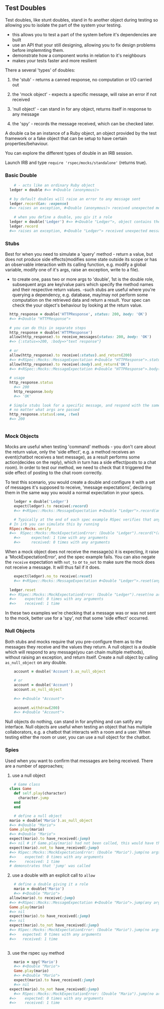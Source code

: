 ## Test Doubles

Test doubles, like stunt doubles, stand in fo another object during testing so allowing you to isolate the part of the system your testing.
- this allows you to test a part of the system before it's dependencies are built
- use an API that your still designing, allowing you to fix design problems before implemnting them.
- demonstrate how a component works in relation to it's neighbours
- makes your tests faster and more resilient

There a several 'types' of doubles:

1. the 'stub' - returns a canned response, no computation or I/O carried out

2. the 'mock object' - expects a specific message, will raise an error if not received

3. 'null object' - can stand in for any object, returns itself in response to any message

4. the 'spy' - records the message received, which can be checked later. 

A double ca be an instance of a Ruby object, an object provided by the test framework or a fake object that can be setup to have certain properties/behaviour.

You can explore the different types of double in an IRB session. 

Launch IRB and type `require 'rspec/mocks/standalone'` (returns true).

### Basic Double
 
```ruby  
	# - acts like an ordinary Ruby object
  ledger = double #=> #<Double (anonymous)> 
  
  # by default doubles will raise an error to any message sent
  ledger.record(an: :expense) 
  #=> raises an exception, #<Double (anonymous)> received unexpected message :record with ({:an=>:expense})
	
	# when you define a double, you giv it a role
  ledger = double('Ledger') #=> #<Double "Ledger">, object contains the role name
  ledger.record 
  #=> raises an exception, #<Double "Ledger"> received unexpected message :record with (no args)
```

### Stubs
  
Best for when you need to simulate a 'query' method - return a value, but does not produce side effects(modifies some state outside its scope or has an observable interaction with its calling function, e.g. modify a global variable, modify one of it's args, raise an exception, write to a file). 

- to create one, pass two or more args to 'double', 1st is the double role, subsequent args are key/value pairs which specify the method names and their respective return values.
-such stubs are useful where you're querying a dependency, e.g. database, may/may not perform some computation on the retrieved data and return a result. Your spec can check  the your object's behaviour by looking at the return value.

```ruby
  http_response = double('HTTPResponse', status: 200, body: 'OK')
  #=> #<Double "HTTPResponse">
  
  # you can do this in separate steps
  http_response = double('HTTPResponse') 
  allow​(http_response).to receive_messages(status: 200, body: 'OK')
  #=> {:status=>200, :body=>"text response"}
  
  # or
  allow​(http_response).to receive(:status).and_return(200)
  #=> #<RSpec::Mocks::MessageExpectation #<Double "HTTPResponse">.status(any arguments)> 
  allow​(http_response).to receive(:body).and_return('OK')
  #=> #<RSpec::Mocks::MessageExpectation #<Double "HTTPResponse">.body(any arguments)> 
  
  # usage
  http_response.status
	#=> 200
	http_response.body
	#=> 'OK'
  
  # Simple stubs look for a specific message, and respond with the same value each time, 
  # no matter what args are passed
  http_response.status(:one, :two)
  #=> 200
  
```

### Mock Objects

Mocks are useful when testing 'command' methods - you don't care about the return value, only the 'side effect', e.g. a method receives an event(chatbot receives a text message), as a result performs some action(decides on the reply), which in turn has a side effect(posts to a chat room). In order to test our method, we need to check that it triggered the side effect of posting to the chat room correctly.

To test this scenario, you would create a double and configure it with a set of messages it's supposed to receive, 'message expectations', declaring them in the same way you would a normal expectation in your specs.

```ruby
	ledger = double('Ledger')
	expect(ledger).to receive(:record)
	#=> #<RSpec::Mocks::MessageExpectation #<Double "Ledger">.record(any arguments)> 

	# Typically at the end of each spec example RSpec verifies that any mock used receives their expected messages, otherwise a 'MockExpectationError' is raised.
  # In irb you can simulate this by running
  RSpec::Mocks.verify
  #=>  RSpec::Mocks::MockExpectationError: (Double "Ledger").record(*(any args))
	#=>		expected: 1 time with any arguments
	#=>		received: 0 times with any arguments 	 
```

When a mock object does not receive the message(s) it is expecting, it raise a 'MockExpectationError', and the spec example fails. You can also negate the `receive` expectation with `not_to` or `to_not` to make sure the mock does not receive a message. It will thus fail if it does.

```ruby
	expect(ledger).no_to receive(:reset)
	#=> #<RSpec::Mocks::MessageExpectation #<Double "Ledger">.reset(any arguments)> 
  
  ledger.reset
  #=> RSpec::Mocks::MockExpectationError: (Double "Ledger").reset(no args)
  #=>    expected: 0 times with any arguments
  #=>    received: 1 time

```

In these two examples we're checking that a message was or was not sent to the mock, better use for a 'spy', not that some 'side effect' occurred.


### Null Objects

Both stubs and mocks require that you pre-configure them as to the messages they receive and the values they return. A null object is a double which will respond to any message(you can chain multiple methods), without raising an exception, and return itself. Create a null object by calling `as_null_object` on any double.

```ruby
	account = double('Account').as_null_object
	
	# or
 	account = double('Account')
 	account.as_null_object
 	
 	#=> #<Double "Account">
 	
	account.withdraw(200)
	#=> #<Double "Account">	
```

Null objects do nothing, can stand in for anything and can satify any interface. Null objects are useful when testing an object that has multiple collaborators, e.g. a chatbot that interacts with a room and a user. When testing either the room or user, you can use a null object for the chatbot.


### Spies

Used when you want to confirm that messages are being received. There are a number of approaches;
1. use a null object


```ruby
	# Game class
  class Game
  	def self.play(character)
  	  character.jump
  	end 
	end

	# define a null object
  mario = double('Mario').as_null_object
  #=> #<Double "Mario"> 
  Game.play(mario)
  #=> #<Double "Mario"> 
  expect(mario).to have_received(:jump)
  #=> nil # if Game.play(mario) had not been called, this would have thrown a 'MockExpectationError' exception
  expect(mario).not_to have_received(:jump)
  #=> RSpec::Mocks::MockExpectationError: (Double "Mario").jump(no args)
  #=>    expected: 0 times with any arguments
  #=>    received: 1 time
  # demonstrates that 'jump' was called
```

2. use a double with an explicit call to `allow`

```ruby
	# define a double giving it a role
	mario = double('Mario')
	#=> #<Double "Mario"> 
  allow(mario).to receive(:jump)
  #=> #<RSpec::Mocks::MessageExpectation #<Double "Mario">.jump(any arguments)> 
  Game.play(mario)
  #=> nil
  expect(mario).to have_received(:jump)
  #=> nil
  expect(mario).to_not have_received(:jump)
  #=> RSpec::Mocks::MockExpectationError: (Double "Mario").jump(no args)
  #=>   expected: 0 times with any arguments
  #=>   received: 1 time
	
```

3. use the rspec `spy` method 


```ruby
	mario = spy('Mario')
	#=> #<Double "Mario"> 
	Game.play(mario)
	#=> #<Double "Mario"> 
	expect(mario).to have_received(:jump)
	#=> nil
  expect(mario).to_not have_received(:jump)
	#=> RSpec::Mocks::MockExpectationError: (Double "Mario").jump(no args)
  #=>    expected: 0 times with any arguments
  #=>    received: 1 time 
```
